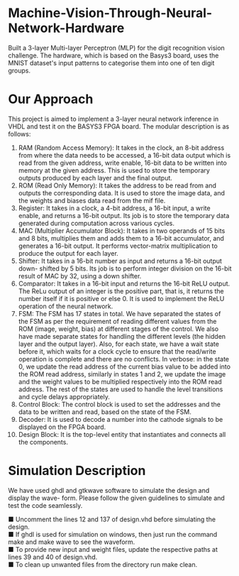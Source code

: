 # Machine-Vision-Through-Neural-Network-Hardware
Built a 3-layer Multi-layer Perceptron (MLP) for the digit recognition vision challenge. The hardware, which is based on the Basys3 board, uses the MNIST dataset's input patterns to categorise them into one of ten digit groups.


# Our Approach

This project is aimed to implement a 3-layer neural network inference in VHDL and test
it on the BASYS3 FPGA board. The modular description is as follows:  

1. RAM (Random Access Memory): It takes in the clock, an 8-bit address from
where the data needs to be accessed, a 16-bit data output which is read from the
given address, write enable, 16-bit data to be written into memory at the given
address. This is used to store the temporary outputs produced by each layer and
the final output.  
2. ROM (Read Only Memory): It takes the address to be read from and outputs
the corresponding data. It is used to store the image data, and the weights and
biases data read from the mif file.  
3. Register: It takes in a clock, a 4-bit address, a 16-bit input, a write enable, and
returns a 16-bit output. Its job is to store the temporary data generated during
computation across various cycles.  
4. MAC (Multiplier Accumulator Block): It takes in two operands of 15 bits
and 8 bits, multiplies them and adds them to a 16-bit accumulator, and generates
a 16-bit output. It performs vector-matrix multiplication to produce the output for
each layer.  
5. Shifter: It takes in a 16-bit number as input and returns a 16-bit output down-
shifted by 5 bits. Its job is to perform integer division on the 16-bit result of MAC
by 32, using a down shifter.  
6. Comparator: It takes in a 16-bit input and returns the 16-bit ReLU output. The
ReLu output of an integer is the positive part, that is, it returns the number itself
if it is positive or else 0. It is used to implement the ReLU operation of the neural
network.  
7. FSM: The FSM has 17 states in total. We have separated the states of the FSM as
per the requirement of reading different values from the ROM (image, weight, bias)
at different stages of the control. We also have made separate states for handling
the different levels (the hidden layer and the output layer). Also, for each state,
we have a wait state before it, which waits for a clock cycle to ensure that the
read/write operation is complete and there are no conflicts. In verbose: in the state
0, we update the read address of the current bias value to be added into the ROM
read address, similarly in states 1 and 2, we update the image and the weight values
to be multiplied respectively into the ROM read address. The rest of the states are
used to handle the level transitions and cycle delays appropriately.  
8. Control Block: The control block is used to set the addresses and the data to be
written and read, based on the state of the FSM.  
9. Decoder: It is used to decode a number into the cathode signals to be displayed
on the FPGA board.  
10. Design Block: It is the top-level entity that instantiates and connects all the
components.  


# Simulation Description

We have used ghdl and gtkwave software to simulate the design and display the wave-
form. Please follow the given guidelines to simulate and test the code seamlessly.  

■ Uncomment the lines 12 and 137 of design.vhd before simulating the design.  
■ If ghdl is used for simulation on windows, then just run the command make and
make wave to see the waveform.  
■ To provide new input and weight files, update the respective paths at lines 39 and
40 of design.vhd.  
■ To clean up unwanted files from the directory run make clean.  




